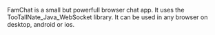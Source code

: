 FamChat is a small but powerfull browser chat app. 
It uses the TooTallNate_Java_WebSocket library.
It can be used in any browser on desktop, android or ios.
